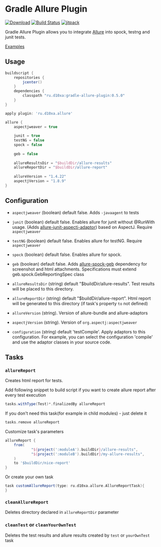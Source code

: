 # Gradle Allure Plugin
[![Download](https://api.bintray.com/packages/d10xa/maven/ru.d10xa%3Agradle-allure-plugin/images/download.svg)](https://bintray.com/d10xa/maven/ru.d10xa%3Agradle-allure-plugin/_latestVersion)
[![Build Status](https://travis-ci.org/d10xa/gradle-allure-plugin.svg?branch=master)](https://travis-ci.org/d10xa/gradle-allure-plugin)
[![jitpack](https://jitpack.io/v/ru.d10xa/gradle-allure-plugin.svg)](https://jitpack.io/#ru.d10xa/gradle-allure-plugin)

Gradle Allure Plugin allows you to integrate 
[Allure](http://allure.qatools.ru/) into spock, testng and junit tests.

[Examples](https://github.com/d10xa/gradle-allure-plugin-examples)

## Usage

```groovy
buildscript {
    repositories {
        jcenter()
    }
    dependencies {
        classpath "ru.d10xa:gradle-allure-plugin:0.5.0"
    }
}

apply plugin: 'ru.d10xa.allure'

allure {
    aspectjweaver = true
    
    junit = true
    testNG = false
    spock = false
    
    geb = false
    
    allureResultsDir = "$buildDir/allure-results"
    allureReportDir = "$buildDir/allure-report"
    
    allureVersion = "1.4.22"
    aspectjVersion = "1.8.9"
}
```

## Configuration

- `aspectjweaver` (boolean) default false.
Adds `-javaagent` to tests

- `junit` (boolean) default false.
Enables allure for junit without @RunWith usage. 
(Adds [allure-junit-aspectj-adaptor](https://github.com/d10xa/allure-junit-aspectj-adaptor)) based on AspectJ. 
Require `aspectjweaver`

- `testNG` (boolean) default false.
Enables allure for testNG. 
Require `aspectjweaver`

- `spock` (boolean) default false.
Enables allure for spock. 

- `geb` (boolean) default false.
Adds [allure-spock-geb](https://github.com/d10xa/allure-spock-geb)
dependency for screenshot and html attachments.
Specifications must extend geb.spock.GebReportingSpec class

- `allureResultsDir` (string) default "$buildDir/allure-results".
Test results will be placed to this directory. 

- `allureReportDir` (string) default "$buildDir/allure-report".
Html report will be generated to this directory 
(if task's property `to` not defined) 

- `allureVersion` (string). 
Version of allure-bundle and allure-adaptors

- `aspectjVersion` (string).
Version of `org.aspectj:aspectjweaver`

- `configuration` (string) default 'testCompile'.
Apply adaptors to this configuration. 
For example, you can select the configuration 'compile' 
and use the adaptor classes in your source code.

## Tasks

### `allureReport`

Creates html report for tests.

Add following snippet to build script if you want to create allure report after every test execution

```groovy
tasks.withType(Test)*.finalizedBy allureReport
```

If you don't need this task(for example in child modules) - just delete it
```groovy
tasks.remove allureReport
```

Customize task's parameters
```groovy
allureReport {
    from(
            "${project(':moduleA').buildDir}/allure-results",
            "${project(':moduleB').buildDir}/my-allure-results",
    )
    to '$buildDir/nice-report'
}
```

Or create your own task
```groovy
task customAllureReport(type: ru.d10xa.allure.AllureReportTask){
}
```

### `cleanAllureReport`

Deletes directory declared in `allureReportDir` parameter

### `cleanTest` or `cleanYourOwnTest`

Deletes the test results and allure results created by `test` or `yourOwnTest` task
